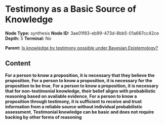 # Testimony as a Basic Source of Knowledge

**Node Type:** synthesis
**Node ID:** 3ae01f83-eb99-473d-8bb5-01a667cc42ce
**Depth:** 5
**Terminal:** No

**Parent:** [Is knowledge by testimony possible under Bayesian Epistemology?](is-knowledge-by-testimony-possible-under-bayesian-epistemology-antithesis-0862019a-18ae-4ad1-b54d-90df4e0d51e9.md)

## Content

**For a person to know a proposition, it is necessary that they believe the proposition**, **For a person to know a proposition, it is necessary for the proposition to be true**, **For a person to know a proposition, it is necessary that for non-testimonial knowledge, their belief aligns with probabilistic reasoning based on available evidence**, **For a person to know a proposition through testimony, it is sufficient to receive and trust information from a reliable source without individual probabilistic assessment**, **Testimonial knowledge can be basic and does not require backing by other forms of reasoning**
